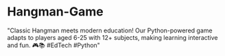 # Hangman-Game
"Classic Hangman meets modern education! Our Python-powered game adapts to players aged 6-25 with 12+ subjects, making learning interactive and fun. 🎮📚 #EdTech #Python"
